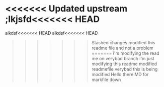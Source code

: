 <<<<<<< Updated upstream
;lkjsfd<<<<<<< HEAD
=======
alkdsf<<<<<<< HEAD
alkdsf<<<<<<< HEAD
>>>>>>> Stashed changes
modified this readme file and not a problem
=======
i'm modifying the read me on verybad branch
i'm just modifying this readme
modified readmefile
>>>>>>> verybad
this is being modified
Hello there
MD for markfile down